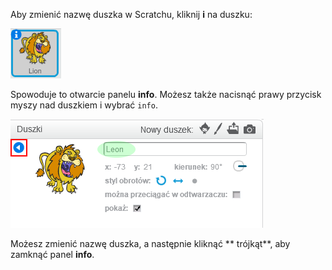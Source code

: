 Aby zmienić nazwę duszka w Scratchu, kliknij **i** na duszku:

![zrzut ekranu](images/rename-info.png)

Spowoduje to otwarcie panelu **info**. Możesz także nacisnąć prawy przycisk myszy nad duszkiem i wybrać `info`.

![zrzut ekranu](images/rename-change.png)

Możesz zmienić nazwę duszka, a następnie kliknąć ** trójkąt**, aby zamknąć panel **info**.